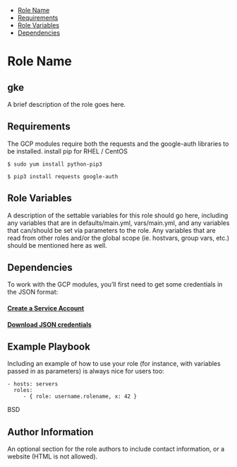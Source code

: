 - [Role Name](#Role-Name)
- [Requirements](#Requirements)
- [Role Variables](#Role-Variables)
- [Dependencies](#Dependencies)

Role Name
=========
## gke

A brief description of the role goes here.

Requirements
------------
The GCP modules require both the requests and the google-auth libraries to be installed.
install pip for RHEL / CentOS
``` 
$ sudo yum install python-pip3 
```
``` 
$ pip3 install requests google-auth 
```

Role Variables
--------------

A description of the settable variables for this role should go here, including any variables that are in defaults/main.yml, vars/main.yml, and any variables that can/should be set via parameters to the role. Any variables that are read from other roles and/or the global scope (ie. hostvars, group vars, etc.) should be mentioned here as well.

Dependencies
------------
To work with the GCP modules, you’ll first need to get some credentials in the JSON format:

#### [Create a Service Account](https://developers.google.com/identity/protocols/oauth2/service-account#creatinganaccount)
#### [Download JSON credentials](https://support.google.com/cloud/answer/6158849?hl=en&ref_topic=6262490#serviceaccounts)


Example Playbook
----------------

Including an example of how to use your role (for instance, with variables passed in as parameters) is always nice for users too:

    - hosts: servers
      roles:
         - { role: username.rolename, x: 42 }

BSD

Author Information
------------------

An optional section for the role authors to include contact information, or a website (HTML is not allowed).
